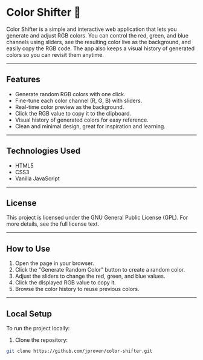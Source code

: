 # Color Shifter 🎨

Color Shifter is a simple and interactive web application that lets you generate and adjust RGB colors. You can control the red, green, and blue channels using sliders, see the resulting color live as the background, and easily copy the RGB code. The app also keeps a visual history of generated colors so you can revisit them anytime.

---

## Features

- Generate random RGB colors with one click.
- Fine-tune each color channel (R, G, B) with sliders.
- Real-time color preview as the background.
- Click the RGB value to copy it to the clipboard.
- Visual history of generated colors for easy reference.
- Clean and minimal design, great for inspiration and learning.

---

## Technologies Used

- HTML5
- CSS3
- Vanilla JavaScript

---

## License

This project is licensed under the GNU General Public License (GPL). For more details, see the full license text.

---

## How to Use

1. Open the page in your browser.
2. Click the "Generate Random Color" button to create a random color.
3. Adjust the sliders to change the red, green, and blue values.
4. Click the displayed RGB value to copy it.
5. Browse the color history to reuse previous colors.

---

## Local Setup

To run the project locally:

1. Clone the repository:

```bash
git clone https://github.com/jproven/color-shifter.git
